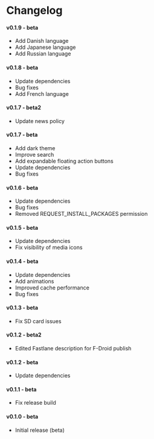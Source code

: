 # Changelog

#### v0.1.9 - beta

* Add Danish language
* Add Japanese language
* Add Russian language

#### v0.1.8 - beta

 * Update dependencies
 * Bug fixes
 * Add French language
 
#### v0.1.7 - beta2

 * Update news policy

#### v0.1.7 - beta

 * Add dark theme
 * Improve search
 * Add expandable floating action buttons
 * Update dependencies
 * Bug fixes
 
#### v0.1.6 - beta

 * Update dependencies
 * Bug fixes
 * Removed REQUEST_INSTALL_PACKAGES permission

#### v0.1.5 - beta

 * Update dependencies
 * Fix visibility of media icons

#### v0.1.4 - beta

 * Update dependencies
 * Add animations
 * Improved cache performance
 * Bug fixes

#### v0.1.3 - beta

 * Fix SD card issues

#### v0.1.2 - beta2

 * Edited Fastlane description for F-Droid publish

#### v0.1.2 - beta

 * Update dependencies

#### v0.1.1 - beta

 * Fix release build

#### v0.1.0 - beta

 * Initial release (beta)
